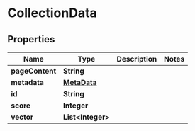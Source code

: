 

# CollectionData


## Properties

| Name | Type | Description | Notes |
|------------ | ------------- | ------------- | -------------|
|**pageContent** | **String** |  |  |
|**metadata** | [**MetaData**](MetaData.md) |  |  |
|**id** | **String** |  |  |
|**score** | **Integer** |  |  |
|**vector** | **List&lt;Integer&gt;** |  |  |



